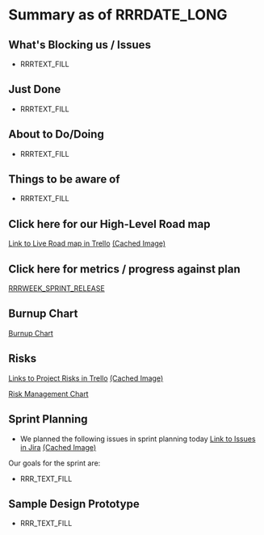 # Summary as of RRRDATE_LONG 
## What's Blocking us / Issues
* RRRTEXT_FILL

## Just Done
* RRRTEXT_FILL

## About to Do/Doing
* RRRTEXT_FILL

## Things to be aware of
* RRRTEXT_FILL
## Click here for our High-Level Road map
[Link to Live Road map in Trello](https://trello.com/b/gDQdE01u/asl-roadmap)    [\(Cached Image\)](graphs/ASLRoadMapRRRDATE_SHORT.jpg)

## Click here for metrics / progress against plan
[RRRWEEK_SPRINT_RELEASE](graphs/progressRRRDATE_SHORT.png)

## Burnup Chart

[Burnup Chart](graphs/burnupChartRRRDATE_SHORT.svg)

## Risks
[Links to Project Risks in Trello](https://trello.com/b/VuFuCL7t/risk-register-and-kpis-asl-delivery)    [\(Cached Image\)](graphs/ASLRiskRegisterRRRDATE_SHORT.jpg)

[Risk Management Chart](graphs/riskRRRDATE_SHORT.png)

## Sprint Planning
* We planned the following issues in sprint planning today [Link to Issues in Jira](https://jira.digital.homeoffice.gov.uk/secure/RapidBoard.jspa?rapidView=261)    [\(Cached Image\)](graphs/sprintRRRDATE_SHORT.png)

Our goals for the sprint are:
* RRR_TEXT_FILL
## Sample Design Prototype
* RRR_TEXT_FILL

